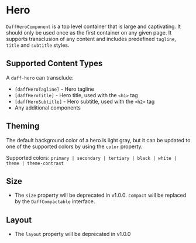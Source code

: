 # Hero
`DaffHeroComponent` is a top level container that is large and captivating. It should only be used once as the first container on any given page. It supports transclusion of any content and includes predefined `tagline`, `title` and `subtitle` styles.

## Supported Content Types
A `daff-hero` can transclude:
- `[daffHeroTagline]` - Hero tagline
- `[daffHeroTitle]` - Hero title, used with the `<h1>` tag
- `[daffHeroSubtitle]` - Hero subtitle, used with the `<h2>` tag
- Any additional components

## Theming
The default background color of a hero is light gray, but it can be updated to one of the supported colors by using the `color` property.

Supported colors: `primary | secondary | tertiary | black | white | theme | theme-contrast`

<design-land-example-viewer-container example="hero-theming"></design-land-example-viewer-container>

## Size
- The `size` property will be deprecated in v1.0.0. `compact` will be replaced by the `DaffCompactable` interface.

## Layout
- The `layout` property will be deprecated in v1.0.0
